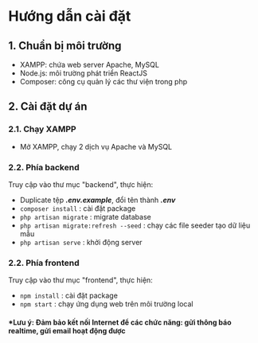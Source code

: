 # Hướng dẫn cài đặt

## 1. Chuẩn bị môi trường
- XAMPP: chứa web server Apache, MySQL
- Node.js: môi trường phát triển ReactJS
- Composer: công cụ quản lý các thư viện trong php

## 2. Cài đặt dự án
### 2.1. Chạy XAMPP
- Mở XAMPP, chạy 2 dịch vụ Apache và MySQL

### 2.2. Phía backend
Truy cập vào thư mục "backend", thực hiện:
- Duplicate tệp ***.env.example***, đổi tên thành ***.env***
- `composer install` : cài đặt package
- `php artisan migrate` : migrate database 
- `php artisan migrate:refresh --seed` : chạy các file seeder tạo dữ liệu mẫu
- `php artisan serve` : khởi động server

### 2.2. Phía frontend
Truy cập vào thư mục "frontend", thực hiện:
- `npm install` : cài đặt package
- `npm start` : chạy ứng dụng web trên môi trường local

#### *Lưu ý: Đảm bảo kết nối Internet để các chức năng: gửi thông báo realtime, gửi email hoạt động được
